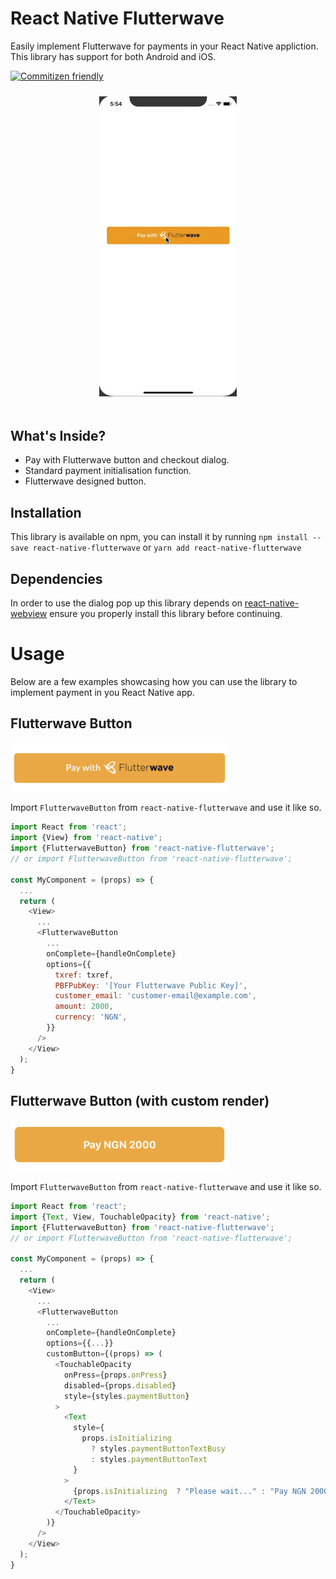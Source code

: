 # React Native Flutterwave
Easily implement Flutterwave for payments in your React Native appliction. This library has support for both Android and iOS.

[![Commitizen friendly](https://img.shields.io/badge/commitizen-friendly-brightgreen.svg)](http://commitizen.github.io/cz-cli/)

<div style="text-align: center; margin: 24px 0px 48px;">
<img src=".github/images/github-preview.gif" alt="preview" style="max-width: 400px; display:inline-text;"/>
</div>

## What's Inside?
- Pay with Flutterwave button and checkout dialog.
- Standard payment initialisation function.
- Flutterwave designed button.

## Installation
This library is available on npm, you can install it by running `npm install --save react-native-flutterwave` or `yarn add react-native-flutterwave`

## Dependencies
In order to use the dialog pop up this library depends on [react-native-webview](https://github.com/react-native-community/react-native-webview) ensure you properly install this library before continuing.

# Usage
Below are a few examples showcasing how you can use the library to implement payment in you React Native app.

## Flutterwave Button
<img src=".github/images/pay-with-flutterwave.png" alt="preview" style="max-width: 350px;"/>

Import `FlutterwaveButton` from `react-native-flutterwave` and use it like so.
````javascript
import React from 'react';
import {View} from 'react-native';
import {FlutterwaveButton} from 'react-native-flutterwave';
// or import FlutterwaveButton from 'react-native-flutterwave';

const MyComponent = (props) => {
  ...
  return (
    <View>
      ...
      <FlutterwaveButton
        ...
        onComplete={handleOnComplete}
        options={{
          txref: txref,
          PBFPubKey: '[Your Flutterwave Public Key]',
          customer_email: 'customer-email@example.com',
          amount: 2000,
          currency: 'NGN',
        }}
      />
    </View>
  );
}
````

## Flutterwave Button (with custom render)
<img src=".github/images/pay-with-flutterwave-custom.png" alt="preview" style="max-width: 350px;"/>

Import `FlutterwaveButton` from `react-native-flutterwave` and use it like so.
````javascript
import React from 'react';
import {Text, View, TouchableOpacity} from 'react-native';
import {FlutterwaveButton} from 'react-native-flutterwave';
// or import FlutterwaveButton from 'react-native-flutterwave';

const MyComponent = (props) => {
  ...
  return (
    <View>
      ...
      <FlutterwaveButton
        ...
        onComplete={handleOnComplete}
        options={{...}}
        customButton={(props) => (
          <TouchableOpacity
            onPress={props.onPress}
            disabled={props.disabled}
            style={styles.paymentButton}
          >
            <Text
              style={
                props.isInitializing
                  ? styles.paymentButtonTextBusy
                  : styles.paymentButtonText
              }
            >
              {props.isInitializing  ? "Please wait..." : "Pay NGN 2000"}
            </Text>
          </TouchableOpacity>
        )}
      />
    </View>
  );
}
````
